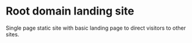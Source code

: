 # Root domain landing site

Single page static site with basic landing page to direct visitors to other sites.
